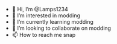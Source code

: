 - 👋 Hi, I’m @Lamps1234
- 👀 I’m interested in modding
- 🌱 I’m currently learning modding
- 💞️ I’m looking to collaborate on modding
- 📫 How to reach me snap

<!---
Lamps1234/Lamps1234 is a ✨ special ✨ repository because its `README.md` (this file) appears on your GitHub profile.
You can click the Preview link to take a look at your changes.
--->
